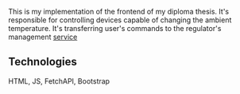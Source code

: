 This is my implementation of the frontend of my diploma thesis. It's responsible for controlling devices capable of changing the ambient temperature. It's transferring user's commands to the regulator's management [service](https://github.com/uplukaszp/Remote_Temperature_Regulator)

## Technologies
HTML, JS, FetchAPI, Bootstrap

